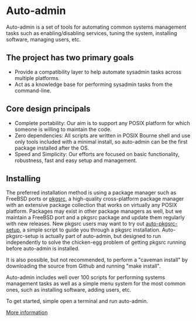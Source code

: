 Auto-admin
==========
Auto-admin is a set of tools for automating common systems management tasks
such as enabling/disabling services, tuning the system, installing software,
managing users, etc.

## The project has two primary goals

* Provide a compatibility layer to help automate sysadmin tasks across
multiple platforms.
* Act as a knowledge base for performing sysadmin tasks from the
command-line. 

## Core design principals

* Complete portability: Our aim is to support any POSIX platform for which
someone is willing to maintain the code.
* Zero dependencies: All scripts are written in POSIX Bourne shell and use
only tools included with a minimal install, so auto-admin can be the first
package installed after the OS.
* Speed and Simplicity: Our efforts are focused on basic functionality,
robustness, fast and easy setup and management.

## Installing

The preferred installation method is using a package manager such as
FreeBSD ports or [pkgsrc](https://pkgsrc.org), a high-quality
cross-platform package manager with an extensive package collection that
works on virtually any POSIX platform.  Packages may exist in other package
managers as well, but we maintain a FreeBSD port and a pkgsrc package and
update them regularly with new releases.  New pkgsrc users may want to
try out [auto-pkgsrc-setup](https://github.com/outpaddling/auto-admin/blob/master/User-scripts/auto-pkgsrc-setup), a simple script
to guide you through a pkgsrc installation.  Auto-pkgsrc-setup is actually
part of auto-admin, but designed to run independently to solve the chicken-egg
problem of getting pkgsrc running before auto-admin is installed.

It is also possible, but not recommended, to perform a "caveman install"
by downloading the source from Github and running "make install".

Auto-admin includes well over 100 scripts for performing systems management
tasks as well as a simple menu system for the most common ones, such as
installing software, adding users, etc.

To get started, simple open a terminal and run auto-admin.

[More information](https://acadix.biz/auto-admin.php)
